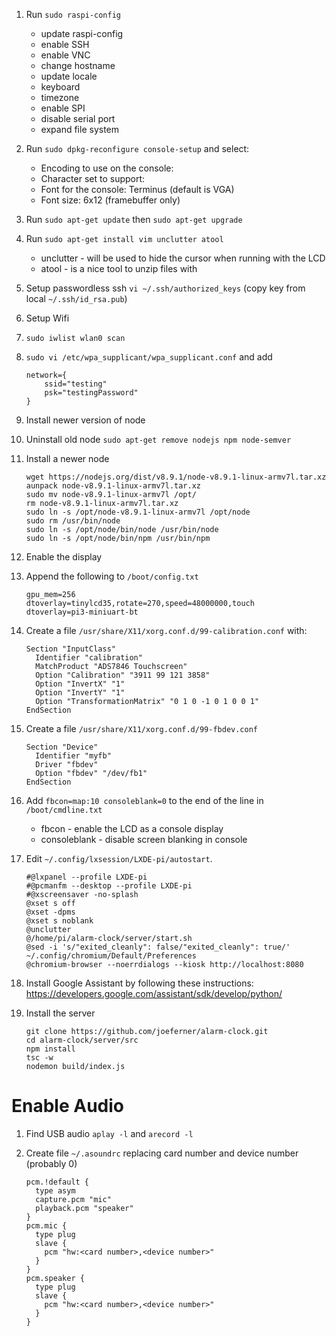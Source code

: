 1. Run `sudo raspi-config`
    * update raspi-config
    * enable SSH
    * enable VNC
    * change hostname
    * update locale
    * keyboard
    * timezone
    * enable SPI
    * disable serial port
    * expand file system

1. Run `sudo dpkg-reconfigure console-setup` and select:

    * Encoding to use on the console: <UTF-8>
    * Character set to support: <Guess optimal character set>
    * Font for the console: Terminus (default is VGA)
    * Font size: 6x12 (framebuffer only)

1. Run `sudo apt-get update` then `sudo apt-get upgrade`

1. Run `sudo apt-get install vim unclutter atool`
    * unclutter - will be used to hide the cursor when running with the LCD
    * atool - is a nice tool to unzip files with

1. Setup passwordless ssh `vi ~/.ssh/authorized_keys` (copy key from local `~/.ssh/id_rsa.pub`)

1. Setup Wifi
  1. `sudo iwlist wlan0 scan`
  1. `sudo vi /etc/wpa_supplicant/wpa_supplicant.conf` and add
  
         network={
             ssid="testing"
             psk="testingPassword"
         }

1. Install newer version of node
  1. Uninstall old node `sudo apt-get remove nodejs npm node-semver`

  1. Install a newer node

         wget https://nodejs.org/dist/v8.9.1/node-v8.9.1-linux-armv7l.tar.xz
         aunpack node-v8.9.1-linux-armv7l.tar.xz
         sudo mv node-v8.9.1-linux-armv7l /opt/
         rm node-v8.9.1-linux-armv7l.tar.xz
         sudo ln -s /opt/node-v8.9.1-linux-armv7l /opt/node
         sudo rm /usr/bin/node
         sudo ln -s /opt/node/bin/node /usr/bin/node
         sudo ln -s /opt/node/bin/npm /usr/bin/npm
  
1. Enable the display
  1. Append the following to `/boot/config.txt`
  
         gpu_mem=256
         dtoverlay=tinylcd35,rotate=270,speed=48000000,touch
         dtoverlay=pi3-miniuart-bt
  
  1. Create a file `/usr/share/X11/xorg.conf.d/99-calibration.conf` with:
  
         Section "InputClass"
           Identifier "calibration"
           MatchProduct "ADS7846 Touchscreen"
           Option "Calibration" "3911 99 121 3858"
           Option "InvertX" "1"
           Option "InvertY" "1"
           Option "TransformationMatrix" "0 1 0 -1 0 1 0 0 1"
         EndSection
        
  1. Create a file `/usr/share/X11/xorg.conf.d/99-fbdev.conf`
  
         Section "Device"  
           Identifier "myfb"
           Driver "fbdev"
           Option "fbdev" "/dev/fb1"
         EndSection

1. Add `fbcon=map:10 consoleblank=0` to the end of the line in `/boot/cmdline.txt`
   * fbcon - enable the LCD as a console display
   * consoleblank - disable screen blanking in console

1. Edit `~/.config/lxsession/LXDE-pi/autostart`.

       #@lxpanel --profile LXDE-pi
       #@pcmanfm --desktop --profile LXDE-pi
       #@xscreensaver -no-splash
       @xset s off
       @xset -dpms
       @xset s noblank
       @unclutter
       @/home/pi/alarm-clock/server/start.sh
       @sed -i 's/"exited_cleanly": false/"exited_cleanly": true/' ~/.config/chromium/Default/Preferences
       @chromium-browser --noerrdialogs --kiosk http://localhost:8080

1. Install Google Assistant by following these instructions: https://developers.google.com/assistant/sdk/develop/python/

1. Install the server

       git clone https://github.com/joeferner/alarm-clock.git
       cd alarm-clock/server/src
       npm install
       tsc -w
       nodemon build/index.js

# Enable Audio

1. Find USB audio `aplay -l` and `arecord -l`
1. Create file `~/.asoundrc` replacing card number and device number (probably 0)

       pcm.!default {
         type asym
         capture.pcm "mic"
         playback.pcm "speaker"
       }
       pcm.mic {
         type plug
         slave {
           pcm "hw:<card number>,<device number>"
         }
       }
       pcm.speaker {
         type plug
         slave {
           pcm "hw:<card number>,<device number>"
         }
       }
